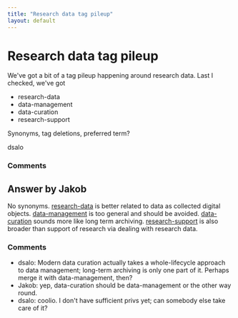 ```yaml
---
title: "Research data tag pileup"
layout: default
---
```

Research data tag pileup
=====================
We've got a bit of a tag pileup happening around research data. Last I
checked, we've got

-   research-data
-   data-management
-   data-curation
-   research-support

Synonyms, tag deletions, preferred term?

dsalo

### Comments ###


Answer by Jakob
----------------
No synonyms.
[research-data](http://libraries.stackexchange.com/questions/tagged/research-data "show questions tagged 'research-data'")
is better related to data as collected digital objects.
[data-management](http://libraries.stackexchange.com/questions/tagged/data-management "show questions tagged 'data-management'")
is too general and should be avoided.
[data-curation](http://libraries.stackexchange.com/questions/tagged/data-curation "show questions tagged 'data-curation'")
sounds more like long term archiving.
[research-support](http://libraries.stackexchange.com/questions/tagged/research-support "show questions tagged 'research-support'")
is also broader than support of research via dealing with research data.

### Comments ###
* dsalo: Modern data curation actually takes a whole-lifecycle approach to data
management; long-term archiving is only one part of it. Perhaps merge it
with data-management, then?
* Jakob: yep, data-curation should be data-management or the other way round.
* dsalo: coolio. I don't have sufficient privs yet; can somebody else take care
of it?

